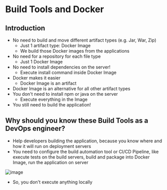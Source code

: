 # Build Tools and Docker
## Introduction
- No need to build and move different artifact types (e.g. Jar, War, Zip)
  - Just 1 artifact type: Docker Image
  - We build those Docker images from the applications
- No need for a repository for each file type
  - Just 1 Docker Image
- No need to install dependencies on the server!
  - Execute install command inside Docker Image
- Docker makes it easier 
  - Docker Image is an artifact
- Docker Image is an alternative for all other artifact types
- You don't need to install npm or java on the server
  - Execute everything in the Image
- You still need to build the application!

## Why should you know these Build Tools as a DevOps engineer?
- Help developers building the application, because you know where and how it will run on deployment servers
- You need to configure the build automation tool or CI/CD Pipeline, like execute tests on the build servers, build and package into Docker Image, run the application on server

![image](https://user-images.githubusercontent.com/20329508/201014874-65c05fd9-7ab2-48cb-8478-d341761212e0.png)

- So, you don't execute anything locally
